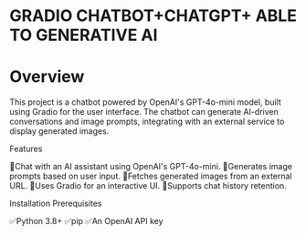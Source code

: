 # GRADIO CHATBOT+CHATGPT+ ABLE TO GENERATIVE AI
# Overview

This project is a chatbot powered by OpenAI's GPT-4o-mini model, built using Gradio for the user interface. The chatbot can generate AI-driven conversations and image prompts, integrating with an external service to display generated images.

Features

🚀Chat with an AI assistant using OpenAI's GPT-4o-mini.
🚀Generates image prompts based on user input.
🚀Fetches generated images from an external URL.
🚀Uses Gradio for an interactive UI.
🚀Supports chat history retention.

Installation
Prerequisites

✅Python 3.8+
✅pip
✅An OpenAI API key
